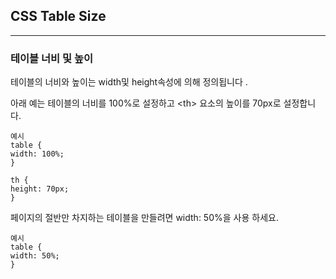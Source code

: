 ## CSS Table Size

---

### 테이블 너비 및 높이

테이블의 너비와 높이는 width및 height속성에 의해 정의됩니다 .

아래 예는 테이블의 너비를 100%로 설정하고 \<th> 요소의 높이를 70px로 설정합니다.

    예시
    table {
    width: 100%;
    }

    th {
    height: 70px;
    }

페이지의 절반만 차지하는 테이블을 만들려면 width: 50%을 사용 하세요.

    예시
    table {
    width: 50%;
    }
